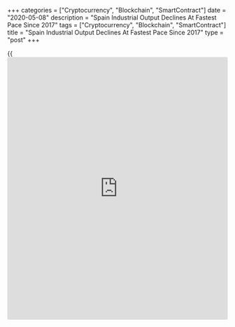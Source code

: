 +++
categories = ["Cryptocurrency", "Blockchain", "SmartContract"]
date = "2020-05-08"
description = "Spain Industrial Output Declines At Fastest Pace Since 2017"
tags = ["Cryptocurrency", "Blockchain", "SmartContract"]
title = "Spain Industrial Output Declines At Fastest Pace Since 2017"
type = "post"
+++

{{<iframe id="large-banner" src="https://www.bounty.group/#slide=26.0" width="100%" height="600" scrolling="no" style="border: 0px solid rgb(216, 221, 230); border-radius: 3px;">}}

Spain's industrial production declined at the fastest pace in nearly
three years in March, data from the statistical office INE showed
Friday.

Industrial production fell 10.2 percent on a yearly basis, following a
0.1 percent drop in February. This was the biggest fall since April
2017, when output was down 10.9 percent.

At the same time, industrial production fell by adjusted 12.2 percent on
year after falling 1.5 percent in February.

On a monthly basis, industrial production declined 11.9 percent, in
contrast to a 0.1 percent rise a month ago.

Among components, capital goods output declined the most, down by
adjusted 26.3 percent annually. Intermediate goods output fell 12.1
percent and consumer goods output dropped 4.9 percent. Energy output
decreased 2.2 percent.

For comments and feedback [contact](https://www.playgroundfx.com/contact/): editorial@rtt[news](https://www.letsplayfx.com/blog/forex-news-website/).com

[Economic News][1]

 **What parts of the world are seeing the best (and worst) economic
performances lately? Click[here][2] to check out our [Econ Scorecard][2]
and find out! See up-to-the-moment [ranking](https://www.playgroundfx.com/blog/crypto-exchange-ranking/)s for the best and worst
performers in [GDP][2], [unemployment rate][3], [inflation][4] and much
more.**

   1. www.rtt[news](https://www.letsplayfx.com/blog/forex-news-website/).com/Content/EconomicNews.aspx
   2. www.rtt[news](https://www.letsplayfx.com/blog/forex-news-website/).com/economic-scorecard/world-rank/GDP/highest-performance.aspx
   3. www.rtt[news](https://www.letsplayfx.com/blog/forex-news-website/).com/economic-scorecard/world-rank/unemployment-rate/lowest-performance.aspx
   4. www.rtt[news](https://www.letsplayfx.com/blog/forex-news-website/).com/economic-scorecard/world-rank/CPI/highest-performance.aspx